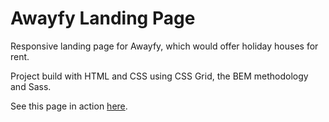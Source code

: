 # Awayfy Landing Page

Responsive landing page for Awayfy, which would offer holiday houses for rent.

Project build with HTML and CSS using CSS Grid, the BEM methodology and Sass.

See this page in action [here]().